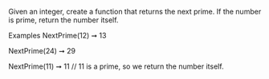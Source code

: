 Given an integer, create a function that returns the next prime. If the number is prime, return the number itself.

Examples
NextPrime(12) ➞ 13

NextPrime(24) ➞ 29

NextPrime(11) ➞ 11
// 11 is a prime, so we return the number itself.